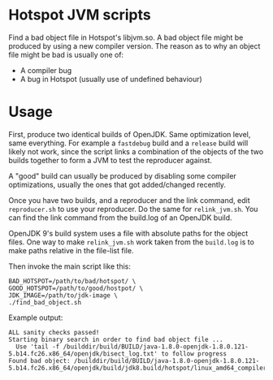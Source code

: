 Hotspot JVM scripts
===================

Find a bad object file in Hotspot's libjvm.so. A bad object file might be produced
by using a new compiler version. The reason as to why an object file might be bad
is usually one of:

 * A compiler bug
 * A bug in Hotspot (usually use of undefined behaviour)

Usage
=====

First, produce two identical builds of OpenJDK. Same optimization level, same
everything. For example a `fastdebug` build and a `release` build will likely
not work, since the script links a combination of the objects of the two builds
together to form a JVM to test the reproducer against.

A "good" build can usually be produced by disabling some compiler optimizations,
usually the ones that got added/changed recently.

Once you have two builds, and a reproducer and the link command, edit
`reproducer.sh` to use your reproducer. Do the same for `relink_jvm.sh`. You
can find the link command from the build.log of an OpenJDK build.

OpenJDK 9's build system uses a file with absolute paths for the object files.
One way to make `relink_jvm.sh` work taken from the `build.log` is to make paths
relative in the file-list file.

Then invoke the main script like this:

    BAD_HOTSPOT=/path/to/bad/hotspot/ \
    GOOD_HOTSPOT=/path/to/good/hostpot/ \
    JDK_IMAGE=/path/to/jdk-image \
    ./find_bad_object.sh


Example output:

    ALL sanity checks passed!
    Starting binary search in order to find bad object file ...
      Use 'tail -f /builddir/build/BUILD/java-1.8.0-openjdk-1.8.0.121-5.b14.fc26.x86_64/openjdk/bisect_log.txt' to follow progress
    Found bad object: /builddir/build/BUILD/java-1.8.0-openjdk-1.8.0.121-5.b14.fc26.x86_64/openjdk/build/jdk8.build/hotspot/linux_amd64_compiler2/fastdebug//psParallelCompact.o
